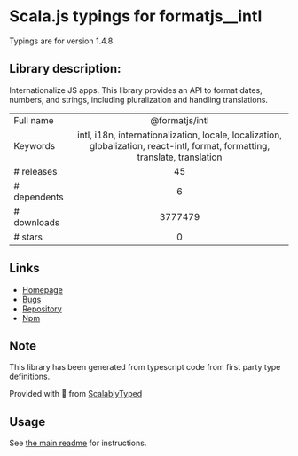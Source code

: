 
# Scala.js typings for formatjs__intl

Typings are for version 1.4.8

## Library description:
Internationalize JS apps. This library provides an API to format dates, numbers, and strings, including pluralization and handling translations.

|                    |                 |
| ------------------ | :-------------: |
| Full name          | @formatjs/intl |
| Keywords           | intl, i18n, internationalization, locale, localization, globalization, react-intl, format, formatting, translate, translation |
| # releases         | 45 |
| # dependents       | 6 |
| # downloads        | 3777479 |
| # stars            | 0 |

## Links
- [Homepage](https://formatjs.io)
- [Bugs](https://github.com/formatjs/formatjs/issues)
- [Repository](https://github.com/formatjs/formatjs)
- [Npm](https://www.npmjs.com/package/%40formatjs%2Fintl)
    


## Note
This library has been generated from typescript code from first party type definitions.

Provided with :purple_heart: from [ScalablyTyped](https://github.com/oyvindberg/ScalablyTyped)

## Usage
See [the main readme](../../readme.md) for instructions.


